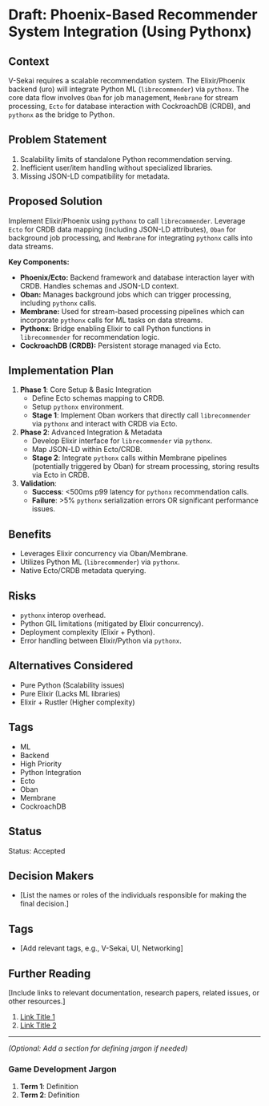 # Draft: Phoenix-Based Recommender System Integration (Using Pythonx)

## **Context**

V-Sekai requires a scalable recommendation system. The Elixir/Phoenix backend (uro) will integrate Python ML (`librecommender`) via `pythonx`. The core data flow involves `Oban` for job management, `Membrane` for stream processing, `Ecto` for database interaction with CockroachDB (CRDB), and `pythonx` as the bridge to Python.

## **Problem Statement**

1.  Scalability limits of standalone Python recommendation serving.
2.  Inefficient user/item handling without specialized libraries.
3.  Missing JSON-LD compatibility for metadata.

## **Proposed Solution**

Implement Elixir/Phoenix using `pythonx` to call `librecommender`. Leverage `Ecto` for CRDB data mapping (including JSON-LD attributes), `Oban` for background job processing, and `Membrane` for integrating `pythonx` calls into data streams.

**Key Components:**

- **Phoenix/Ecto:** Backend framework and database interaction layer with CRDB. Handles schemas and JSON-LD context.
- **Oban:** Manages background jobs which can trigger processing, including `pythonx` calls.
- **Membrane:** Used for stream-based processing pipelines which can incorporate `pythonx` calls for ML tasks on data streams.
- **Pythonx:** Bridge enabling Elixir to call Python functions in `librecommender` for recommendation logic.
- **CockroachDB (CRDB):** Persistent storage managed via Ecto.

## **Implementation Plan**

1.  **Phase 1**: Core Setup & Basic Integration
    - Define Ecto schemas mapping to CRDB.
    - Setup `pythonx` environment.
    - **Stage 1**: Implement Oban workers that directly call `librecommender` via `pythonx` and interact with CRDB via Ecto.
2.  **Phase 2**: Advanced Integration & Metadata
    - Develop Elixir interface for `librecommender` via `pythonx`.
    - Map JSON-LD within Ecto/CRDB.
    - **Stage 2**: Integrate `pythonx` calls within Membrane pipelines (potentially triggered by Oban) for stream processing, storing results via Ecto in CRDB.
3.  **Validation**:
    - **Success**: <500ms p99 latency for `pythonx` recommendation calls.
    - **Failure**: >5% `pythonx` serialization errors OR significant performance issues.

## **Benefits**

- Leverages Elixir concurrency via Oban/Membrane.
- Utilizes Python ML (`librecommender`) via `pythonx`.
- Native Ecto/CRDB metadata querying.

## **Risks**

- `pythonx` interop overhead.
- Python GIL limitations (mitigated by Elixir concurrency).
- Deployment complexity (Elixir + Python).
- Error handling between Elixir/Python via `pythonx`.

## **Alternatives Considered**

- Pure Python (Scalability issues)
- Pure Elixir (Lacks ML libraries)
- Elixir + Rustler (Higher complexity)

## **Tags**

- ML
- Backend
- High Priority
- Python Integration
- Ecto
- Oban
- Membrane
- CockroachDB

## Status

Status: Accepted <!-- Draft | Proposed | Rejected | Accepted | Deprecated | Superseded by -->

## Decision Makers

- [List the names or roles of the individuals responsible for making the final decision.]

## Tags

- [Add relevant tags, e.g., V-Sekai, UI, Networking]

## Further Reading

[Include links to relevant documentation, research papers, related issues, or other resources.]

1. [Link Title 1](URL)
2. [Link Title 2](URL)

---

_(Optional: Add a section for defining jargon if needed)_

### Game Development Jargon

1. **Term 1**: Definition
2. **Term 2**: Definition
